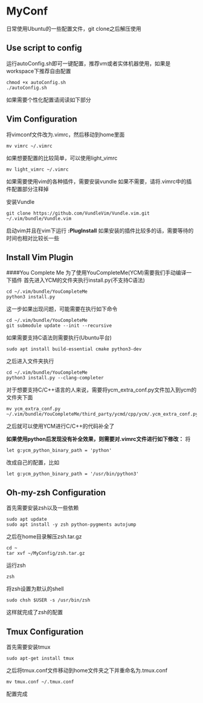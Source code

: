 # MyConf
日常使用Ubuntu的一些配置文件，git clone之后解压使用
## Use script to config
运行autoConfig.sh即可一键配置，推荐vm或者实体机器使用，如果是workspace下推荐自由配置
```shell
chmod +x autoConfig.sh
./autoConfig.sh
```
如果需要个性化配置请阅读如下部分
## Vim Configuration
将vimconf文件改为.vimrc，然后移动到home里面
```shell
mv vimrc ~/.vimrc
```
如果想要配置的比较简单，可以使用light_vimrc
```shell
mv light_vimrc ~/.vimrc
```
如果需要使用vim的各种插件，需要安装vundle
如果不需要，请将.vimrc中的插件配置部分注释掉

安装Vundle
```shell
git clone https://github.com/VundleVim/Vundle.vim.git ~/.vim/bundle/Vundle.vim
```
启动vim并且在vim下运行 **:PlugInstall**
如果安装的插件比较多的话，需要等待的时间也相对比较长一些

## Install Vim Plugin

####You Complete Me
为了使用YouCompleteMe(YCM)需要我们手动编译一下插件
首先进入YCM的文件夹执行install.py(不支持C语法)
```shell
cd ~/.vim/bundle/YouCompleteMe
python3 install.py
```
这一步如果出现问题，可能需要在执行如下命令
```shell
cd ~/.vim/bundle/YouCompleteMe
git submodule update --init --recursive
```

如果需要支持C语法则需要执行(Ubuntu平台)
```shell
sudo apt install build-essential cmake python3-dev
```
之后进入文件夹执行
```shell
cd ~/.vim/bundle/YouCompleteMe
python3 install.py --clang-completer
```
对于想要支持C/C++语言的人来说，需要将ycm_extra_conf.py文件加入到ycm的文件夹下面
```shell
mv ycm_extra_conf.py  ~/.vim/bundle/YouCompleteMe/third_party/ycmd/cpp/ycm/.ycm_extra_conf.py
```
之后就可以使用YCM进行C/C++的代码补全了

**如果使用python后发现没有补全效果，则需要对.vimrc文件进行如下修改：**
将
```vim
let g:ycm_python_binary_path = 'python'
```
改成自己的配置，比如
```vim
let g:ycm_python_binary_path = '/usr/bin/python3'
```

## Oh-my-zsh Configuration
首先需要安装zsh以及一些依赖
```
sudo apt update
sudo apt install -y zsh python-pygments autojump
```
之后在home目录解压zsh.tar.gz

```shell
cd ~
tar xvf ~/MyConfig/zsh.tar.gz
```
运行zsh
```shell
zsh
```
将zsh设置为默认的shell
```shell
sudo chsh $USER -s /usr/bin/zsh
```
这样就完成了zsh的配置

## Tmux Configuration
首先需要安装tmux
```shell
sudo apt-get install tmux
```
之后将tmux.conf文件移动到home文件夹之下并重命名为.tmux.conf
```shell
mv tmux.conf ~/.tmux.conf
```
配置完成